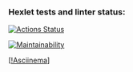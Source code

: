 ### Hexlet tests and linter status:
[![Actions Status](https://github.com/reyzi26/python-project-49/actions/workflows/hexlet-check.yml/badge.svg)](https://github.com/reyzi26/python-project-49/actions)


[![Maintainability](https://api.codeclimate.com/v1/badges/c81e6189c284a07bac4e/maintainability)](https://codeclimate.com/github/reyzi26/python-project-49/maintainability)

[[!Asciinema](https://asciinema.org/connect/1010b710-e886-4423-b479-d6877cfdac91)]